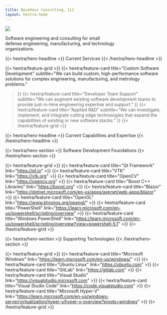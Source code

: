 ```yaml
---
title: NaveHaus Consulting, LLC
layout: hextra-home
---
```


<img src="images/logo-banner-890x100.webp" class="hx-w-full">

<div class="hx-mt-4"></div>

<p class="max-sm:hx-hidden not-prose hx-text-xl hx-text-gray-600 sm:hx-text-xl hx-mx-auto hx-text-center" style="width:70%">
Software engineering and consulting for small defense engineering, manufacturing, and technology organizations.
</p>

<div class="hx-mt-16"></div>

{{< hextra/hero-headline >}}
Current Services
{{< /hextra/hero-headline >}}

<div class="hx-mt-8"></div>

{{< hextra/feature-grid >}}
  {{< hextra/feature-card
    title="Custom Software Development"
    subtitle="We can build custom, high-performance software solutions for complex engineering, manufacturing, and metrology problems."
  >}}
  {{< hextra/feature-card
    title="Developer Team Support"
    subtitle="We can augment existing software development teams to provide just-in-time engineering expertise and support."
  >}}
  {{< hextra/feature-card
    title="Applied R&D"
    subtitle="We can investigate, implement, and integrate cutting edge technologies that expand the capabilities of existing or new software stacks."
  >}}
{{< /hextra/feature-grid >}}

<div class="hx-mt-16"></div>

{{< hextra/hero-headline >}}
Current Capabilities and Expertise
{{< /hextra/hero-headline >}}

<div class="hx-mt-4"></div>

{{< hextra/hero-section >}}
Software Development Foundations
{{< /hextra/hero-section >}}

<div class="hx-mt-2"></div>

{{< hextra/feature-grid >}}
{{< hextra/feature-card title="Qt Framework" link="https://qt.io" >}}
{{< hextra/feature-card title="VTK" link="https://vtk.org" >}}
{{< hextra/feature-card title="OpenCV" link="https://opencv.org" >}}
{{< hextra/feature-card title="Boost C++ Libraries" link="https://boost.org" >}}
{{< hextra/feature-card title="Blazor" link="https://dotnet.microsoft.com/en-us/apps/aspnet/web-apps/blazor" >}}
{{< hextra/feature-card title="OpenGL" link="https://www.khronos.org/opengl/" >}}
{{< hextra/feature-card title="PowerShell" link="https://learn.microsoft.com/en-us/powershell/scripting/overview" >}}
{{< hextra/feature-card title="Windows PowerShell" link="https://learn.microsoft.com/en-us/powershell/scripting/overview?view=powershell-5.1" >}}
{{< /hextra/feature-grid >}}

<div class="hx-mt-4"></div>

{{< hextra/hero-section >}}
Supporting Technologies
{{< /hextra/hero-section >}}

<div class="hx-mt-2"></div>

{{< hextra/feature-grid >}}
{{< hextra/feature-card title="Microsoft Windows" link="https://learn.microsoft.com/en-us/windows/" >}}
{{< hextra/feature-card title="Ubuntu Linux" link="https://ubuntu.com" >}}
{{< hextra/feature-card title="GitLab" link="https://gitlab.com" >}}
{{< hextra/feature-card title="Visual Studio" link="https://visualstudio.microsoft.com" >}}
{{< hextra/feature-card title="Visual Studio Code" link="https://code.visualstudio.com" >}}
{{< hextra/feature-card title="Microsoft Hyper-V" link="https://learn.microsoft.com/en-us/windows-server/virtualization/hyper-v/hyper-v-overview?pivots=windows" >}}
{{< /hextra/feature-grid >}}